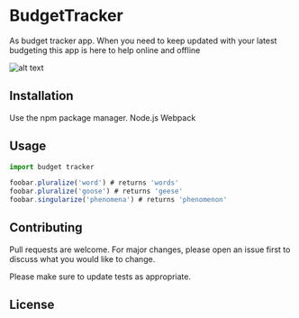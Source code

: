 # BudgetTracker

As budget tracker app. When you need to keep updated with your latest budgeting this app is here to help online and offline

![alt text](https://github.com/LouieLover/BudgetTracker/blob/master/image.jpg?raw=true)

## Installation

Use the npm package manager. Node.js Webpack


## Usage

```javascript
import budget tracker

foobar.pluralize('word') # returns 'words'
foobar.pluralize('goose') # returns 'geese'
foobar.singularize('phenomena') # returns 'phenomenon'
```

## Contributing
Pull requests are welcome. For major changes, please open an issue first to discuss what you would like to change.

Please make sure to update tests as appropriate.

## License
